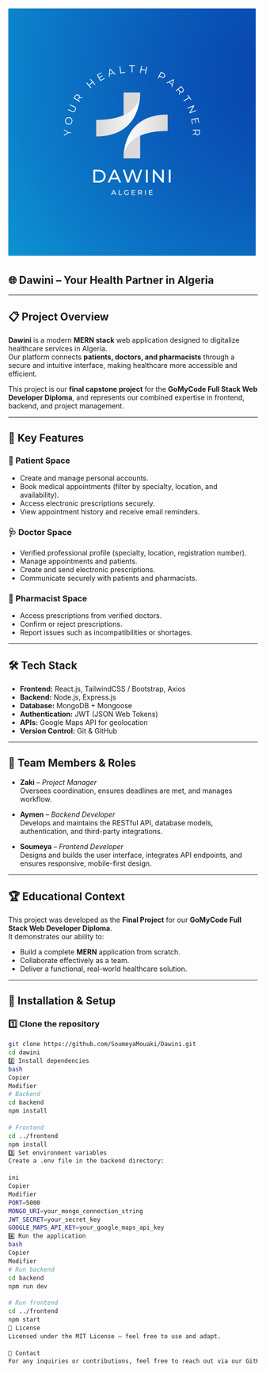 # ![Dawini Logo](./assets/logo.png)  
## 🌐 Dawini – Your Health Partner in Algeria

---

## 📋 Project Overview
**Dawini** is a modern **MERN stack** web application designed to digitalize healthcare services in Algeria.  
Our platform connects **patients, doctors, and pharmacists** through a secure and intuitive interface, making healthcare more accessible and efficient.

This project is our **final capstone project** for the **GoMyCode Full Stack Web Developer Diploma**, and represents our combined expertise in frontend, backend, and project management.

---

## 🎯 Key Features

### 👤 Patient Space
- Create and manage personal accounts.
- Book medical appointments (filter by specialty, location, and availability).
- Access electronic prescriptions securely.
- View appointment history and receive email reminders.

### 🩺 Doctor Space
- Verified professional profile (specialty, location, registration number).
- Manage appointments and patients.
- Create and send electronic prescriptions.
- Communicate securely with patients and pharmacists.

### 💊 Pharmacist Space
- Access prescriptions from verified doctors.
- Confirm or reject prescriptions.
- Report issues such as incompatibilities or shortages.

---

## 🛠 Tech Stack
- **Frontend:** React.js, TailwindCSS / Bootstrap, Axios
- **Backend:** Node.js, Express.js
- **Database:** MongoDB + Mongoose
- **Authentication:** JWT (JSON Web Tokens)
- **APIs:** Google Maps API for geolocation
- **Version Control:** Git & GitHub

---

## 👥 Team Members & Roles
- **Zaki** – *Project Manager*  
  Oversees coordination, ensures deadlines are met, and manages workflow.

- **Aymen** – *Backend Developer*  
  Develops and maintains the RESTful API, database models, authentication, and third-party integrations.

- **Soumeya** – *Frontend Developer*  
  Designs and builds the user interface, integrates API endpoints, and ensures responsive, mobile-first design.

---
## 🏆 Educational Context
This project was developed as the **Final Project** for our **GoMyCode Full Stack Web Developer Diploma**.  
It demonstrates our ability to:
- Build a complete **MERN** application from scratch.
- Collaborate effectively as a team.
- Deliver a functional, real-world healthcare solution.

---

## 📂 Installation & Setup

### 1️⃣ Clone the repository
```bash
git clone https://github.com/SoumeyaMouaki/Dawini.git
cd dawini
2️⃣ Install dependencies
bash
Copier
Modifier
# Backend
cd backend
npm install

# Frontend
cd ../frontend
npm install
3️⃣ Set environment variables
Create a .env file in the backend directory:

ini
Copier
Modifier
PORT=5000
MONGO_URI=your_mongo_connection_string
JWT_SECRET=your_secret_key
GOOGLE_MAPS_API_KEY=your_google_maps_api_key
4️⃣ Run the application
bash
Copier
Modifier
# Run backend
cd backend
npm run dev

# Run frontend
cd ../frontend
npm start
📌 License
Licensed under the MIT License – feel free to use and adapt.

💬 Contact
For any inquiries or contributions, feel free to reach out via our GitHub profiles or email.
